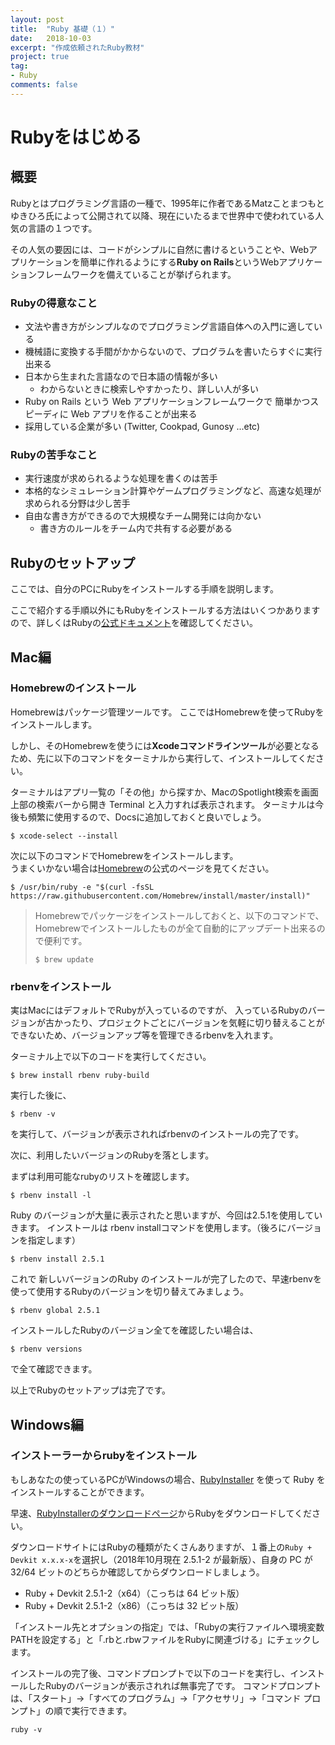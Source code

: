 ```yaml
---
layout: post
title:  "Ruby 基礎（１）"
date:   2018-10-03
excerpt: "作成依頼されたRuby教材"
project: true
tag:
- Ruby
comments: false
---
```


# Rubyをはじめる
 
## 概要
Rubyとはプログラミング言語の一種で、1995年に作者であるMatzことまつもとゆきひろ氏によって公開されて以降、現在にいたるまで世界中で使われている人気の言語の１つです。

その人気の要因には、コードがシンプルに自然に書けるということや、Webアプリケーションを簡単に作れるようにする**Ruby on Rails**というWebアプリケーションフレームワークを備えていることが挙げられます。
 

### Rubyの得意なこと
 - 文法や書き方がシンプルなのでプログラミング言語自体への入門に適している
 - 機械語に変換する手間がかからないので、プログラムを書いたらすぐに実行出来る
 - 日本から生まれた言語なので日本語の情報が多い
 	- わからないときに検索しやすかったり、詳しい人が多い
 - Ruby on Rails という Web アプリケーションフレームワークで
簡単かつスピーディに Web アプリを作ることが出来る
 - 採用している企業が多い (Twitter, Cookpad, Gunosy ...etc)

### Rubyの苦手なこと
 - 実行速度が求められるような処理を書くのは苦手
 - 本格的なシミュレーション計算やゲームプログラミングなど、高速な処理が求められる分野は少し苦手
 - 自由な書き方ができるので大規模なチーム開発には向かない
 	- 書き方のルールをチーム内で共有する必要がある

 

## Rubyのセットアップ
ここでは、自分のPCにRubyをインストールする手順を説明します。 

ここで紹介する手順以外にもRubyをインストールする方法はいくつかありますので、詳しくはRubyの[公式ドキュメント](https://www.ruby-lang.org/ja/documentation/installation/#activescriptruby)を確認してください。

 

## Mac編

### Homebrewのインストール

Homebrewはパッケージ管理ツールです。 
ここではHomebrewを使ってRubyをインストールします。

しかし、そのHomebrewを使うには**Xcodeコマンドラインツール**が必要となるため、先に以下のコマンドをターミナルから実行して、インストールしてください。

ターミナルはアプリ一覧の「その他」から探すか、MacのSpotlight検索を画面上部の検索バーから開き Terminal と入力すれば表示されます。 
ターミナルは今後も頻繁に使用するので、Docsに追加しておくと良いでしょう。



```shell
$ xcode-select --install
```

 
次に以下のコマンドでHomebrewをインストールします。  
うまくいかない場合は[Homebrew](https://brew.sh/index_ja.html)の公式のページを見てください。

```shell
$ /usr/bin/ruby -e "$(curl -fsSL https://raw.githubusercontent.com/Homebrew/install/master/install)"
```

> Homebrewでパッケージをインストールしておくと、以下のコマンドで、Homebrewでインストールしたものが全て自動的にアップデート出来るので便利です。
>
> ```shell
> $ brew update
> ```

 

### rbenvをインストール
実はMacにはデフォルトでRubyが入っているのですが、
入っているRubyのバージョンが古かったり、プロジェクトごとにバージョンを気軽に切り替えることができないため、バージョンアップ等を管理できるrbenvを入れます。

ターミナル上で以下のコードを実行してください。

```shell
$ brew install rbenv ruby-build
```

実行した後に、

```shell
$ rbenv -v
```
を実行して、バージョンが表示されればrbenvのインストールの完了です。

 
次に、利用したいバージョンのRubyを落とします。

まずは利用可能なrubyのリストを確認します。

```shell
$ rbenv install -l
```
Ruby のバージョンが大量に表示されたと思いますが、今回は2.5.1を使用していきます。 
インストールは rbenv installコマンドを使用します。（後ろにバージョンを指定します）

```shell
$ rbenv install 2.5.1
```
これで 新しいバージョンのRuby のインストールが完了したので、早速rbenvを使って使用するRubyのバージョンを切り替えてみましょう。

```shell
$ rbenv global 2.5.1
```

インストールしたRubyのバージョン全てを確認したい場合は、

```shell
$ rbenv versions
```

で全て確認できます。

以上でRubyのセットアップは完了です。
 
 

## Windows編
### インストーラーからrubyをインストール
もしあなたの使っているPCがWindowsの場合、[RubyInstaller](https://rubyinstaller.org/downloads) を使って Ruby をインストールすることができます。

早速、[RubyInstallerのダウンロードページ](https://rubyinstaller.org/downloads)からRubyをダウンロードしてください。

ダウンロードサイトにはRubyの種類がたくさんありますが、１番上の`Ruby + Devkit x.x.x-x`を選択し（2018年10月現在 2.5.1-2 が最新版）、自身の PC が 32/64 ビットのどちらか確認してからダウンロードしましょう。

 - Ruby + Devkit 2.5.1-2（x64）（こっちは 64 ビット版） 
 - Ruby + Devkit 2.5.1-2（x86）（こっちは 32 ビット版）

「インストール先とオプションの指定」では、「Rubyの実行ファイルへ環境変数PATHを設定する」と「.rbと.rbwファイルをRubyに関連づける」にチェックします。

 
インストールの完了後、コマンドプロンプトで以下のコードを実行し、インストールしたRubyのバージョンが表示されれば無事完了です。 
コマンドプロンプトは、「スタート」→「すべてのプログラム」→「アクセサリ」→「コマンド プロンプト」の順で実行できます。


```shell
ruby -v
```
